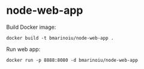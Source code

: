 # node-web-app

Build Docker image:
```
docker build -t bmarinoiu/node-web-app .
```

Run web app:
```
docker run -p 8888:8080 -d bmarinoiu/node-web-app
```
